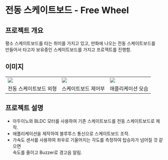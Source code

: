 # 전동 스케이트보드 - Free Wheel
## 프로젝트 개요
평소 스케이트보드를 타는 취미를 가지고 있고, 만화에 나오는 전동 스케이트보드를   
만들어서 타고자 보유중인 스케이트보드를 가지고 프로젝트를 진행함.

## 이미지
<table>
  <tr>
    <td><img src="https://user-images.githubusercontent.com/44526808/103165263-e585b880-4858-11eb-847f-20c621ba6cd6.png"></img></td>
    <td><img src="https://user-images.githubusercontent.com/44526808/103165256-c5ee9000-4858-11eb-8fbc-8a0c45dfa1ab.png"></img></td>
    <td><img src="https://user-images.githubusercontent.com/44526808/103165272-f9311f00-4858-11eb-8c07-2e13904503c7.png"></img></td>
  </tr>
  <tr>
    <td text-align:center>전동 스케이트보드 외형</td>
    <td>스케이트보드 제어부</td>
    <td>애플리케이션 모습</td>
  </tr>
</table>

## 프로젝트 설명
+ 아두이노와 BLDC 모터를 사용하여 기존 스케이트보드를 전동 스케이트보드로 제작.
+ 애플리케이션을 제작하여 블루투스 통신으로 스케이트보드 조작.
+ 가속도 센서를 사용하여 좌우로 기울어지는 각도를 측정하여 탑승자가 넘어질 것 같으면   
속도를 줄이고 Buzzer로 경고음 알림.
